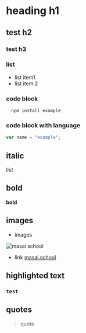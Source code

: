 # heading h1

## test h2

### test h3

### list

- list item1
- list item 2

### code block

```
  npm install example
```

### code block with language

```js
var name = "example";
```

## italic

_list_

## bold

**bold**

## images

- images

![masai school](https://i2.wp.com/hrnxt.com/wp-content/uploads/2021/06/masai-school2.jpg?fit=1200%2C456&ssl=1)

- link
[masai.school](www.masai.school.com)

## highlighted text

### `test`


## quotes

> quote
